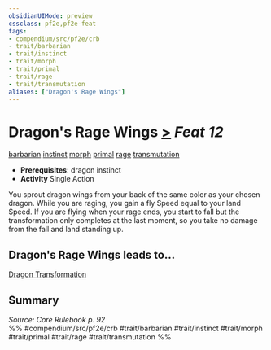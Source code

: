 ```yaml
---
obsidianUIMode: preview
cssclass: pf2e,pf2e-feat
tags:
- compendium/src/pf2e/crb
- trait/barbarian
- trait/instinct
- trait/morph
- trait/primal
- trait/rage
- trait/transmutation
aliases: ["Dragon's Rage Wings"]
---
```

# Dragon's Rage Wings  [>](chapter-9-playing-the-game.md#Actions "Single Action") *Feat 12*  
[barbarian](Reference/Rules/Traits/barbarian.md "Barbarian Class Trait")  [instinct](instinct.md "Instinct Action & Ability Trait")  [morph](morph.md "Morph Effect Trait")  [primal](primal.md "Primal Tradition Trait")  [rage](Reference/Rules/Traits/rage.md "Rage Combat Trait")  [transmutation](transmutation.md "Transmutation School Trait")  

- **Prerequisites**: dragon instinct
- **Activity** Single Action

You sprout dragon wings from your back of the same color as your chosen dragon. While you are raging, you gain a fly Speed equal to your land Speed. If you are flying when your rage ends, you start to fall but the transformation only completes at the last moment, so you take no damage from the fall and land standing up.

## Dragon's Rage Wings leads to...

[Dragon Transformation](dragon-transformation.md)

## Summary

*Source: Core Rulebook p. 92*  
%% #compendium/src/pf2e/crb #trait/barbarian #trait/instinct #trait/morph #trait/primal #trait/rage #trait/transmutation %%
